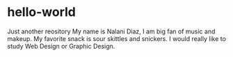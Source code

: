 # hello-world
Just another reository
My name is Nalani Diaz, I am big fan of music and makeup.
My favorite snack is sour skittles and snickers.
I would really like to study Web Design or Graphic Design.
